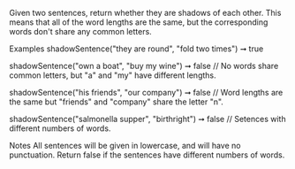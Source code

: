 Given two sentences, return whether they are shadows of each other. This means that all of the word lengths are the same, but the corresponding words don't share any common letters.

Examples
shadowSentence("they are round", "fold two times") ➞ true

shadowSentence("own a boat", "buy my wine") ➞ false
// No words share common letters, but "a" and "my" have different lengths.

shadowSentence("his friends", "our company") ➞ false
// Word lengths are the same but "friends" and "company" share the letter "n".

shadowSentence("salmonella supper", "birthright") ➞ false
// Setences with different numbers of words.

Notes
All sentences will be given in lowercase, and will have no punctuation.
Return false if the sentences have different numbers of words.